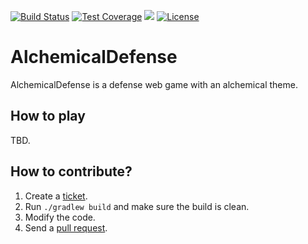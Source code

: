 [![Build Status](https://travis-ci.org/levelrin/AlchemicalDefense.svg?branch=main)](https://travis-ci.org/levelrin/AlchemicalDefense)
[![Test Coverage](https://img.shields.io/codecov/c/github/levelrin/AlchemicalDefense.svg)](https://codecov.io/github/levelrin/AlchemicalDefense?branch=master)
[![](https://tokei.rs/b1/github/levelrin/AlchemicalDefense?category=code)](https://github.com/levelrin/AlchemicalDefense)
[![License](https://img.shields.io/badge/license-MIT-green.svg)](https://github.com/levelrin/AlchemicalDefense/blob/master/LICENSE)

# AlchemicalDefense

AlchemicalDefense is a defense web game with an alchemical theme.

## How to play

TBD.

## How to contribute?

1. Create a [ticket](https://github.com/levelrin/AlchemicalDefense/issues).
1. Run `./gradlew build` and make sure the build is clean.
1. Modify the code.
1. Send a [pull request](https://github.com/levelrin/AlchemicalDefense/pulls).

